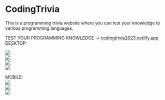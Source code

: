 # CodingTrivia
This is a programming trivia website where you can test your knowledge to various programming languages.

TEST YOUR PROGRAMMING KNOWLEDGE -> [codingtrivia2023.netlify.app](https://codingtrivia2023.netlify.app/)<br>
DESKTOP:
<br>

<img src="https://i.ibb.co/cw1fLjC/image.png"><br>
<img src="https://i.ibb.co/DkQmYMF/image.png"><br>
<img src="https://i.ibb.co/CQbPNTs/image.png"><br>
<img src="https://i.ibb.co/tXhbtq7/image.png"><br>

MOBILE:
<br>
<img src="https://i.ibb.co/SXbsHL9/image.png"><br>
<img src="https://i.ibb.co/VTM9v6T/image.png"><br>
<img src="https://i.ibb.co/stWkQwy/image.png"><br>

